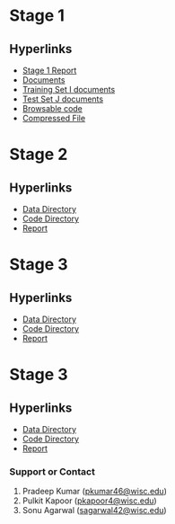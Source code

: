 #   Stage 1

##  Hyperlinks
* [Stage 1 Report](https://github.com/pulkitkapoor98/CS839-DataScience/blob/master/Stage1/CS839_Stage1_Report.pdf)
* [Documents](https://github.com/pulkitkapoor98/CS839-DataScience/tree/master/Stage1/docs)
* [Training Set I documents](https://github.com/pulkitkapoor98/CS839-DataScience/tree/master/Stage1/Set-I-Docs)
* [Test Set J documents](https://github.com/pulkitkapoor98/CS839-DataScience/tree/master/Stage1/Set-J-Docs)
* [Browsable code](https://github.com/pulkitkapoor98/CS839-DataScience/tree/master/Stage1/src)
* [Compressed File](https://github.com/pulkitkapoor98/CS839-DataScience/blob/master/Stage1/Stage1_compressed.zip)


#   Stage 2

##  Hyperlinks
* [Data Directory](https://github.com/pulkitkapoor98/CS839-DataScience/tree/master/Stage2/Data)
* [Code Directory](https://github.com/pulkitkapoor98/CS839-DataScience/tree/master/Stage2/src)
* [Report](https://github.com/pulkitkapoor98/CS839-DataScience/blob/master/Stage2/CS839_Stage2_Report.pdf)

#   Stage 3

##  Hyperlinks
* [Data Directory](https://github.com/pulkitkapoor98/CS839-DataScience/tree/master/Stage3/data)
* [Code Directory](https://github.com/pulkitkapoor98/CS839-DataScience/tree/master/Stage3/src)
* [Report](https://github.com/pulkitkapoor98/CS839-DataScience/blob/master/Stage3/CS839_Stage3_Report.pdf)

#   Stage 3

##  Hyperlinks
* [Data Directory](https://github.com/pulkitkapoor98/CS839-DataScience/tree/master/Stage4/data)
* [Code Directory](https://github.com/pulkitkapoor98/CS839-DataScience/tree/master/Stage4/src)
* [Report](https://github.com/pulkitkapoor98/CS839-DataScience/blob/master/Stage4/Stage4_ProjectReport.pdf)

### Support or Contact


1. Pradeep Kumar (pkumar46@wisc.edu)
2. Pulkit Kapoor (pkapoor4@wisc.edu)
3. Sonu Agarwal (sagarwal42@wisc.edu)
